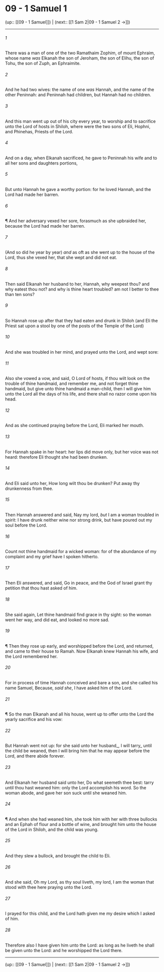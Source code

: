 # 09 - 1 Samuel 1

(up:: [[09 - 1 Samuel]]) | (next:: [[1 Sam 2|09 - 1 Samuel 2 →]])

***


###### 1 
There was a man of one of the two Ramathaim Zophim, of mount Ephraim, whose name _was_ Elkanah the son of Jeroham, the son of Elihu, the son of Tohu, the son of Zuph, an Ephraimite. 

###### 2 
And he had two wives: the name of one _was_ Hannah, and the name of the other Peninnah: and Peninnah had children, but Hannah had no children. 

###### 3 
And this man went up out of his city every year, to worship and to sacrifice unto the Lord of hosts in Shiloh, where were the two sons of Eli, Hophni, and Phinehas, Priests of the Lord. 

###### 4 
And on a day, when Elkanah sacrificed, he gave to Peninnah his wife and to all her sons and daughters portions, 

###### 5 
But unto Hannah he gave a worthy portion: for he loved Hannah, and the Lord had made her barren. 

###### 6 
¶ And her adversary vexed her sore, forasmuch as she upbraided her, because the Lord had made her barren. 

###### 7 
(And so did he year by year) _and_ as oft as she went up to the house of the Lord, thus she vexed her, that she wept and did not eat. 

###### 8 
Then said Elkanah her husband to her, Hannah, why weepest thou? and why eatest thou not? and why is thine heart troubled? am not I better to thee than ten sons? 

###### 9 
So Hannah rose up after that they had eaten and drunk in Shiloh (and Eli the Priest sat upon a stool by one of the posts of the Temple of the Lord) 

###### 10 
And she was troubled in her mind, and prayed unto the Lord, and wept sore: 

###### 11 
Also she vowed a vow, and said, O Lord of hosts, if thou wilt look on the trouble of thine handmaid, and remember me, and not forget thine handmaid, but give unto thine handmaid a man-child, then I will give him unto the Lord all the days of his life, and there shall no razor come upon his head. 

###### 12 
And as she continued praying before the Lord, Eli marked her mouth. 

###### 13 
For Hannah spake in her heart: her lips did move only, but her voice was not heard: therefore Eli thought she had been drunken. 

###### 14 
And Eli said unto her, How long wilt thou be drunken? Put away thy drunkenness from thee. 

###### 15 
Then Hannah answered and said, Nay my lord, _but_ I am a woman troubled in spirit: I have drunk neither wine nor strong drink, but have poured out my soul before the Lord. 

###### 16 
Count not thine handmaid for a wicked woman: for of the abundance of my complaint and my grief have I spoken hitherto. 

###### 17 
Then Eli answered, and said, Go in peace, and the God of Israel grant thy petition that thou hast asked of him. 

###### 18 
She said again, Let thine handmaid find grace in thy sight: so the woman went her way, and did eat, and looked no more sad. 

###### 19 
¶ Then they rose up early, and worshipped before the Lord, and returned, and came to their house to Ramah. Now Elkanah knew Hannah his wife, and the Lord remembered her. 

###### 20 
For in process of time Hannah conceived and bare a son, and she called his name Samuel, Because, _said she_, I have asked him of the Lord. 

###### 21 
¶ So the man Elkanah and all his house, went up to offer unto the Lord the yearly sacrifice and his vow: 

###### 22 
But Hannah went not up: for she said unto her husband_, I will tarry_ until the child be weaned, then I will bring him that he may appear before the Lord, and there abide forever. 

###### 23 
And Elkanah her husband said unto her, Do what seemeth thee best: tarry until thou hast weaned him: only the Lord accomplish his word. So the woman abode, and gave her son suck until she weaned him. 

###### 24 
¶ And when she had weaned him, she took him with her with three bullocks and an Ephah of flour and a bottle of wine, and brought him unto the house of the Lord in Shiloh, and the child was young. 

###### 25 
And they slew a bullock, and brought the child to Eli. 

###### 26 
And she said, Oh my Lord, as thy soul liveth, my lord, I am the woman that stood with thee here praying unto the Lord. 

###### 27 
I prayed for this child, and the Lord hath given me my desire which I asked of him. 

###### 28 
Therefore also I have given him unto the Lord: as long as he liveth he shall be given unto the Lord: and he worshipped the Lord there.

***

(up:: [[09 - 1 Samuel]]) | (next:: [[1 Sam 2|09 - 1 Samuel 2 →]])
